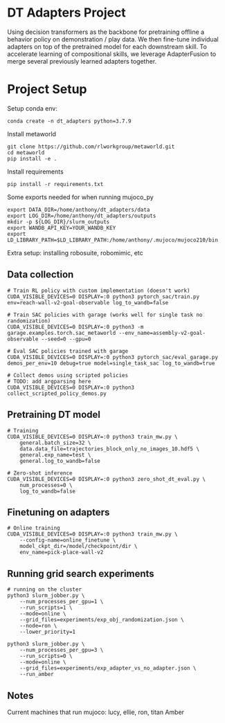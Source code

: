 # DT Adapters Project

Using decision transformers as the backbone for pretraining offline a behavior policy on demonstration / play data. We then fine-tune individual adapters on top of the pretrained model for each downstream skill. To accelerate learning of compositional skills, we leverage AdapterFusion to merge several previously learned adapters together. 

# Project Setup

Setup conda env:

```
conda create -n dt_adapters python=3.7.9
```

Install metaworld 

```
git clone https://github.com/rlworkgroup/metaworld.git
cd metaworld 
pip install -e .
```

Install requirements
```
pip install -r requirements.txt
```

Some exports needed for when running mujoco_py
```
export DATA_DIR=/home/anthony/dt_adapters/data
export LOG_DIR=/home/anthony/dt_adapters/outputs
mkdir -p ${LOG_DIR}/slurm_outputs
export WANDB_API_KEY=YOUR_WANDB_KEY
export LD_LIBRARY_PATH=$LD_LIBRARY_PATH:/home/anthony/.mujoco/mujoco210/bin
``` 

Extra setup: installing robosuite, robomimic, etc

## Data collection
```
# Train RL policy with custom implementation (doesn't work)
CUDA_VISIBLE_DEVICES=0 DISPLAY=:0 python3 pytorch_sac/train.py env=reach-wall-v2-goal-observable log_to_wandb=false

# Train SAC policies with garage (works well for single task no randomization)
CUDA_VISIBLE_DEVICES=0 DISPLAY=:0 python3 -m garage.examples.torch.sac_metaworld --env_name=assembly-v2-goal-observable --seed=0 --gpu=0

# Eval SAC policies trained with garage
CUDA_VISIBLE_DEVICES=0 DISPLAY=:0 python3 pytorch_sac/eval_garage.py demos_per_env=10 debug=true model=single_task_sac log_to_wandb=true

# Collect demos using scripted policies
# TODO: add argparsing here
CUDA_VISIBLE_DEVICES=0 DISPLAY=:0 python3 collect_scripted_policy_demos.py
```

## Pretraining DT model 
```
# Training
CUDA_VISIBLE_DEVICES=0 DISPLAY=:0 python3 train_mw.py \
    general.batch_size=32 \
    data.data_file=trajectories_block_only_no_images_10.hdf5 \
    general.exp_name=test \
    general.log_to_wandb=false

# Zero-shot inference
CUDA_VISIBLE_DEVICES=0 DISPLAY=:0 python3 zero_shot_dt_eval.py \
    num_processes=0 \
    log_to_wandb=false
```

## Finetuning on adapters
```
# Online training 
CUDA_VISIBLE_DEVICES=0 DISPLAY=:0 python3 train_mw.py \
    --config-name=online_finetune \
    model_ckpt_dir=/model/checkpoint/dir \
    env_name=pick-place-wall-v2
```

## Running grid search experiments
```
# running on the cluster
python3 slurm_jobber.py \
    --num_processes_per_gpu=1 \
    --run_scripts=1 \
    --mode=online \
    --grid_files=experiments/exp_obj_randomization.json \
    --node=ron \
    --lower_priority=1

python3 slurm_jobber.py \
    --num_processes_per_gpu=3 \
    --run_scripts=0 \
    --mode=online \
    --grid_files=experiments/exp_adapter_vs_no_adapter.json \
    --run_amber
```

## Notes
Current machines that run mujoco: lucy, ellie, ron, titan
Amber